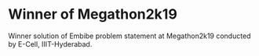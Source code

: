 # Winner of Megathon2k19
Winner solution of Embibe problem statement at Megathon2k19 conducted by E-Cell, IIIT-Hyderabad.

